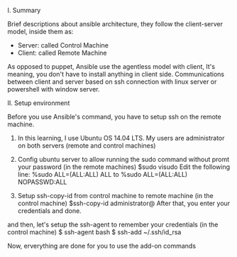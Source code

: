 I. Summary

Brief descriptions about ansible architecture, they follow the client-server model, inside them as:
+ Server: called Control Machine
+ Client: called Remote Machine

As opposed to puppet, Ansible use the agentless model with client, It's meaning, you don't have to install anything in client side.
Communications between client and server based on ssh connection with linux server or powershell with window server.

II. Setup environment

Before you use Ansible's command, you have to setup ssh on the remote machine.

1. In this learning, I use Ubuntu OS 14.04 LTS. My users are administrator on both servers (remote and control machines) 

2. Config ubuntu server to allow running the sudo command without promt your password (in the remote machines)
    $sudo visudo
    Edit the following line:
        %sudo   ALL=(ALL:ALL) ALL
    to
        %sudo   ALL=(ALL:ALL) NOPASSWD:ALL

3. Setup ssh-copy-id from control machine to remote machine (in the control machine)
    $ssh-copy-id administrator@<Remote-machine-IP>
   After that, you enter your credentials and done.

and then, let's setup the ssh-agent to remember your credentials (in the control machine)
    $ ssh-agent bash
    $ ssh-add ~/.ssh/id_rsa
    
Now, erverything are done for you to use the add-on commands
